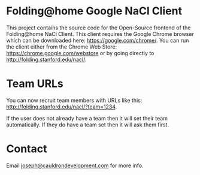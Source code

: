 Folding@home Google NaCl Client
===============================

This project contains the source code for the Open-Source frontend of
the Folding@home NaCl Client.  This client requires the Google Chrome
browser which can be downloaded here: https://google.com/chrome/.  You
can run the client either from the Chrome Web Store:
https://chrome.google.com/webstore or by going directly to
http://folding.stanford.edu/nacl/.

# Team URLs
You can now recruit team members with URLs like this:
  http://folding.stanford.edu/nacl/?team=1234.

If the user does not already have a team then it will set their team
automatically. If they do have a team set then it will ask them first.

# Contact
Email joseph@cauldrondevelopment.com for more info.
